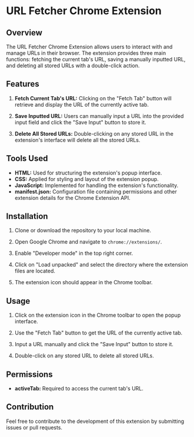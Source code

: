 # URL Fetcher Chrome Extension

## Overview

The URL Fetcher Chrome Extension allows users to interact with and manage URLs in their browser. The extension provides three main functions: fetching the current tab's URL, saving a manually inputted URL, and deleting all stored URLs with a double-click action.

## Features

1. **Fetch Current Tab's URL:** Clicking on the "Fetch Tab" button will retrieve and display the URL of the currently active tab.

2. **Save Inputted URL:** Users can manually input a URL into the provided input field and click the "Save Input" button to store it.

3. **Delete All Stored URLs:** Double-clicking on any stored URL in the extension's interface will delete all the stored URLs.

## Tools Used

- **HTML:** Used for structuring the extension's popup interface.
- **CSS:** Applied for styling and layout of the extension popup.
- **JavaScript:** Implemented for handling the extension's functionality.
- **manifest.json:** Configuration file containing permissions and other extension details for the Chrome Extension API.

## Installation

1. Clone or download the repository to your local machine.

2. Open Google Chrome and navigate to `chrome://extensions/`.

3. Enable "Developer mode" in the top right corner.

4. Click on "Load unpacked" and select the directory where the extension files are located.

5. The extension icon should appear in the Chrome toolbar.

## Usage

1. Click on the extension icon in the Chrome toolbar to open the popup interface.

2. Use the "Fetch Tab" button to get the URL of the currently active tab.

3. Input a URL manually and click the "Save Input" button to store it.

4. Double-click on any stored URL to delete all stored URLs.

## Permissions

- **activeTab:** Required to access the current tab's URL.

## Contribution

Feel free to contribute to the development of this extension by submitting issues or pull requests.


